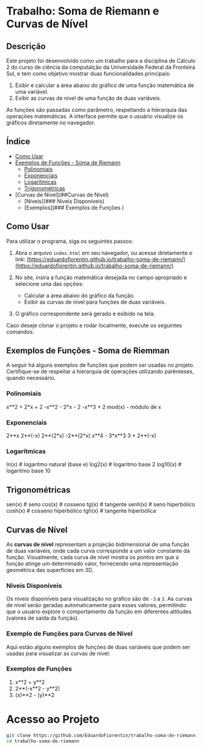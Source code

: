 # Trabalho: Soma de Riemann e Curvas de Nível

## Descrição

Este projeto foi desenvolvido como um trabalho para a disciplina de Cálculo 2 do curso de ciência da computalção da Universidade Federal da Fronteira Sul, e tem como objetivo mostrar duas funcionalidades principais:

1. Exibir e calcular a área abaixo do gráfico de uma função matemática de uma variável.
2. Exibir as curvas de nível de uma função de duas variáveis.

As funções são passadas como parâmetro, respeitando a hierarquia das operações matemáticas. A interface permite que o usuário visualize os gráficos diretamente no navegador.

## Índice

- [Como Usar](#como-usar)
- [Exemplos de Funções - Soma de Riemann](#exemplos-de-funções)
  - [Polinomiais](###polinomiais)
  - [Exponenciais](###exponenciais)
  - [Logarítmicas](###logarítmicas)
  - [Trigonométricas](###trigonométricas)
- [Curvas de Nível](##Curvas de Nível)
  - [Níveis](### Níveis Disponíveis) 
  - [Exemplos](### Exemplos de Funções ) 

## Como Usar

Para utilizar o programa, siga os seguintes passos:

1. Abra o arquivo `index.html` em seu navegador, ou acesse diretamente o link:
   [https://eduardofiorentin.github.io/trabalho-soma-de-riemann/](https://eduardofiorentin.github.io/trabalho-soma-de-riemann/)

2. No site, insira a função matemática desejada no campo apropriado e selecione uma das opções:
   - Calcular a área abaixo do gráfico da função.
   - Exibir as curvas de nível para funções de duas variáveis.

3. O gráfico correspondente será gerado e exibido na tela.

Caso deseje clonar o projeto e rodar localmente, execute os seguintes comandos:

## Exemplos de Funções - Soma de Riemman
A seguir há alguns exemplos de funções que podem ser usadas no projeto. Certifique-se de respeitar a hierarquia de operações utilizando parênteses, quando necessário.

### Polinomiais 
x\*\*2 + 2\*x + 2
-x\*\*2 - 2*x - 2
-x**3 + 2
mod(x) - módulo de x

### Exponenciais
2\*\*x
2\*\*(-x)
2\*\*(2\*x)
-2\*\*(2\*x)
x\*\*4 - 3\*x\*\*3
3 \* 2\*\*(-x)

### Logarítmicas 
ln(x)    # logaritmo natural (base e)
log2(x)  # logaritmo base 2
log10(x) # logaritmo base 10

## Trigonométricas
sen(x)    # seno
cos(x)    # cosseno
tg(x)     # tangente
senh(x)   # seno hiperbólico
cosh(x)   # cosseno hiperbólico
tgh(x)    # tangente hiperbólica

## Curvas de Nível

As **curvas de nível** representam a projeção bidimensional de uma função de duas variáveis, onde cada curva corresponde a um valor constante da função. Visualmente, cada curva de nível mostra os pontos em que a função atinge um determinado valor, fornecendo uma representação geométrica das superfícies em 3D.

### Níveis Disponíveis

Os níveis disponíveis para visualização no gráfico são de `-3` a `3`. As curvas de nível serão geradas automaticamente para esses valores, permitindo que o usuário explore o comportamento da função em diferentes altitudes (valores de saída da função).

### Exemplo de Funções para Curvas de Nível

Aqui estão alguns exemplos de funções de duas variáveis que podem ser usadas para visualizar as curvas de nível:

### Exemplos de Funções 
1.  x\*\*2 + y\*\*2
2.  2\*\*(-x\*\*2 - y\*\*2)
3.  (x)\*\*2 - (y)\*\*2


# Acesso ao Projeto
```bash
git clone https://github.com/EduardoFiorentin/trabalho-soma-de-riemann.git
cd trabalho-soma-de-riemann
